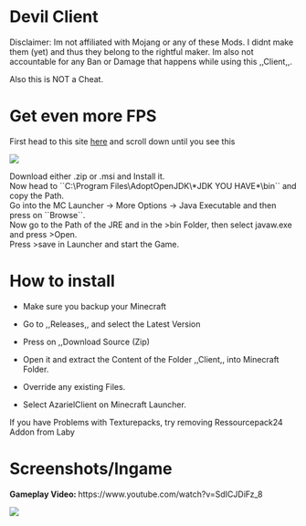 # Devil Client

Disclaimer: Im not affiliated with Mojang or any of these Mods. I didnt make them (yet) and thus they belong to the rightful maker. Im also not accountable for any Ban or Damage that happens while using this ,,Client,,.

Also this is NOT a Cheat.

# Get even more FPS

First head to this site [here](https://adoptopenjdk.net/nightly.html?variant=openjdk8&jvmVariant=openj9) and scroll down until you see this
<p>
  <img src=https://i.imgur.com/PxnbEbO.png></img>
<p>
  Download either .zip or .msi and Install it.
  <br> Now head to ``C:\Program Files\AdoptOpenJDK\*JDK YOU HAVE*\bin`` and copy the Path.
  <br> Go into the MC Launcher -> More Options -> Java Executable and then press on ``Browse``.
  <br> Now go to the Path of the JRE and in the >bin Folder, then select javaw.exe and press >Open.
  <br> Press >save in Launcher and start the Game.

# How to install

- Make sure you backup your Minecraft

- Go to ,,Releases,, and select the Latest Version

- Press on ,,Download Source (Zip)

- Open it and extract the Content of the Folder ,,Client,, into Minecraft Folder.

- Override any existing Files.

- Select AzarielClient on Minecraft Launcher.

If you have Problems with Texturepacks, try removing Ressourcepack24 Addon from Laby

# Screenshots/Ingame
<p>
  <b> Gameplay Video: </b>
https://www.youtube.com/watch?v=SdICJDiFz_8
<p>
<img src=https://i.imgur.com/1v0oBNE.png></img>
<p>

